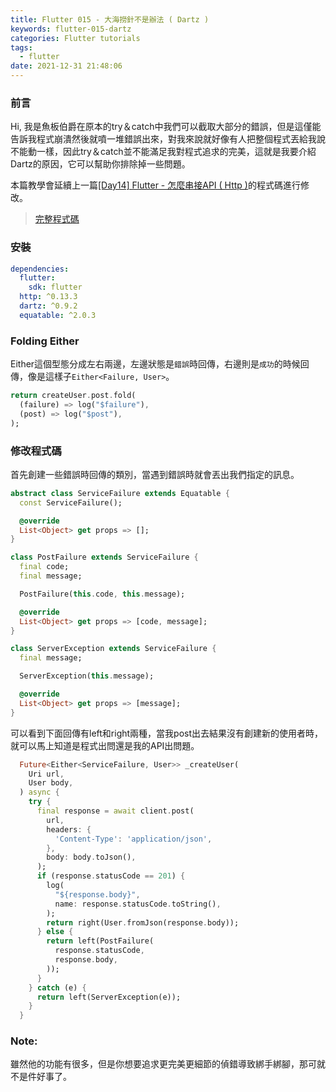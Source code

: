 ```yaml
---
title: Flutter 015 - 大海撈針不是辦法 ( Dartz )
keywords: flutter-015-dartz
categories: Flutter tutorials
tags:
  - flutter
date: 2021-12-31 21:48:06
---
```

### 前言
Hi, 我是魚板伯爵在原本的try＆catch中我們可以截取大部分的錯誤，但是這僅能告訴我程式崩潰然後就噴一堆錯誤出來，對我來說就好像有人把整個程式丟給我說不能動一樣，因此try＆catch並不能滿足我對程式追求的完美，這就是我要介紹Dartz的原因，它可以幫助你排除掉一些問題。

本篇教學會延續上一篇[[Day14] Flutter - 怎麼串接API ( Http )](https://ithelp.ithome.com.tw/articles/10259641)的程式碼進行修改。

> [完整程式碼](https://github.com/Daviswww/triathlon_flutter/tree/master/day15)
<!-- more -->
### 安裝
```yaml
dependencies:
  flutter:
    sdk: flutter
  http: ^0.13.3
  dartz: ^0.9.2
  equatable: ^2.0.3
```

### Folding Either
Either這個型態分成左右兩邊，左邊狀態是`錯誤`時回傳，右邊則是`成功`的時候回傳，像是這樣子`Either<Failure, User>`。

```dart
return createUser.post.fold(
  (failure) => log("$failure"),
  (post) => log("$post"),
);
```

### 修改程式碼

首先創建一些錯誤時回傳的類別，當遇到錯誤時就會丟出我們指定的訊息。

```dart
abstract class ServiceFailure extends Equatable {
  const ServiceFailure();

  @override
  List<Object> get props => [];
}

class PostFailure extends ServiceFailure {
  final code;
  final message;

  PostFailure(this.code, this.message);

  @override
  List<Object> get props => [code, message];
}

class ServerException extends ServiceFailure {
  final message;

  ServerException(this.message);

  @override
  List<Object> get props => [message];
}

```

可以看到下面回傳有left和right兩種，當我post出去結果沒有創建新的使用者時，就可以馬上知道是程式出問還是我的API出問題。

```dart
  Future<Either<ServiceFailure, User>> _createUser(
    Uri url,
    User body,
  ) async {
    try {
      final response = await client.post(
        url,
        headers: {
          'Content-Type': 'application/json',
        },
        body: body.toJson(),
      );
      if (response.statusCode == 201) {
        log(
          "${response.body}",
          name: response.statusCode.toString(),
        );
        return right(User.fromJson(response.body));
      } else {
        return left(PostFailure(
          response.statusCode,
          response.body,
        ));
      }
    } catch (e) {
      return left(ServerException(e));
    }
  }
```

### Note:
雖然他的功能有很多，但是你想要追求更完美更細節的偵錯導致綁手綁腳，那可就不是件好事了。